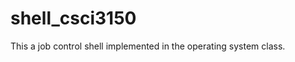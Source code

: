 shell_csci3150
==============


This a job control shell implemented in the operating system class.

